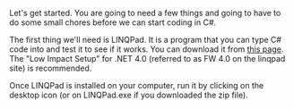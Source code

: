 Let's get started. You are going to need a few things and going to have to do some small chores before we can start coding in C#.

The first thing we'll need is LINQPad. It is a program that you can type C# code into and test it to see if it works. You can download it from [this page](http://www.linqpad.net/). The "Low Impact Setup" for .NET 4.0 (referred to as FW 4.0 on the linqpad site) is recommended.

Once LINQPad is installed on your computer, run it by clicking on the desktop icon (or on LINQPad.exe if you downloaded the zip file).
